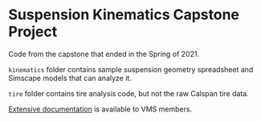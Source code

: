 # Suspension Kinematics Capstone Project
Code from the capstone that ended in the Spring of 2021.

`kinematics` folder contains sample suspension geometry spreadsheet and Simscape models that can analyze it.

`tire` folder contains tire analysis code, but not the raw Calspan tire data.

[Extensive documentation](https://drive.google.com/drive/u/1/folders/1zUV6wlwe6f4YZMvRj-whoNC7VHJxonwf) 
is available to VMS members.